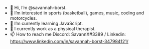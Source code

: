 - 👋 Hi, I’m @savannah-borst.
- 👀 I’m interested in sports (basketball), games, music, coding and motorcycles.
- 🌱 I’m currently learning JavaScript.
- 🏀 I currently work as a physical therapist.
- 📫 How to reach me Discord: SavannX#3389 / Linkedin: https://www.linkedin.com/in/savannah-borst-347984121/

<!---
savannah-borst/savannah-borst is a ✨ special ✨ repository because its `README.md` (this file) appears on your GitHub profile.
You can click the Preview link to take a look at your changes.
--->
